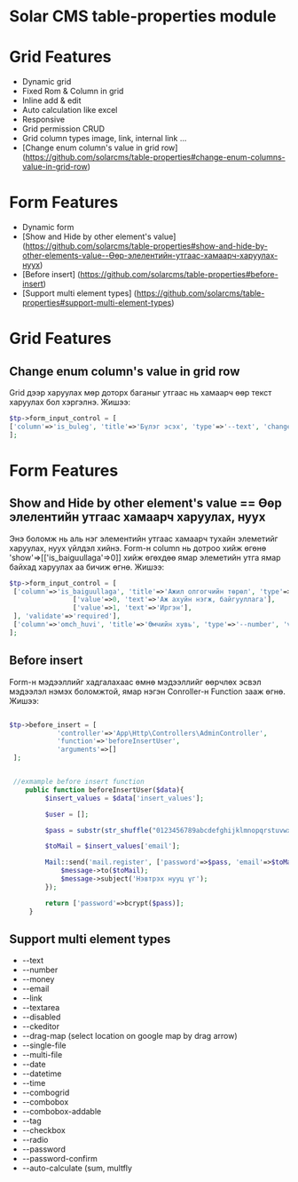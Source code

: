 # Solar CMS table-properties module

Grid Features
========
- Dynamic grid
- Fixed Rom & Column in grid
- Inline add & edit
- Auto calculation like excel
- Responsive
- Grid permission CRUD
- Grid column types image, link, internal link ...
- [Change enum column's value in grid row] (https://github.com/solarcms/table-properties#change-enum-columns-value-in-grid-row)

Form Features
========
- Dynamic form
- [Show and Hide by other element's value] (https://github.com/solarcms/table-properties#show-and-hide-by-other-elements-value--Өөр-элелентийн-утгаас-хамаарч-харуулах-нуух)
- [Before insert] (https://github.com/solarcms/table-properties#before-insert)
- [Support multi element types] (https://github.com/solarcms/table-properties#support-multi-element-types)


# Grid Features

Change enum column's value in grid row
------------
Grid дээр харуулах мөр доторх баганыг утгаас нь хамаарч өөр текст харуулах бол хэргэлнэ.
Жишээ:

```php
$tp->form_input_control = [
['column'=>'is_buleg', 'title'=>'Бүлэг эсэх', 'type'=>'--text', 'change_value'=>['1'=>'Тийм', '0'=>'Үгүй'], 'fixed'=>false],
];
```



# Form Features

Show and Hide by other element's value == Өөр элелентийн утгаас хамаарч харуулах, нуух
------------
   Энэ боломж нь аль нэг элементийн утгаас хамаарч тухайн элеметийг харуулах, нуух үйлдэл хийнэ.  Form-н column нь дотроо хийж өгөнө 'show'=>[['is_baiguullaga'=>0]]  хийж өгөхдөө ямар элеметийн утга ямар байхад харуулах аа бичиж өгнө.
Жишээ:

```php
$tp->form_input_control = [
 ['column'=>'is_baiguullaga', 'title'=>'Ажил олгогчийн төрөл', 'type'=>'--radio', 'value'=>0, 'choices'=>[
                ['value'=>0, 'text'=>'Аж ахуйн нэгж, байгууллага'],
                ['value'=>1, 'text'=>'Иргэн'],
 ], 'validate'=>'required'],
 ['column'=>'omch_huvi', 'title'=>'Өмчийн хувь', 'type'=>'--number', 'value'=>null, 'validate'=>'required' , 'show'=>[['is_baiguullaga'=>0]]],
];
```


Before insert
------------
Form-н мэдээллийг хадгалахаас өмнө мэдээллийг өөрчлөх эсвэл мэдээлэл нэмэх боломжтой, ямар нэгэн Conroller-н Function зааж өгнө.
Жишээ:

```php

$tp->before_insert = [
            'controller'=>'App\Http\Controllers\AdminController',
            'function'=>'beforeInsertUser',
            'arguments'=>[]
 ];


 //exmample before insert function
    public function beforeInsertUser($data){
         $insert_values = $data['insert_values'];

         $user = [];

         $pass = substr(str_shuffle("0123456789abcdefghijklmnopqrstuvwxyzABCDEFGHIJKLMNOPQRSTUVWXYZ"), 0, 8);

         $toMail = $insert_values['email'];

         Mail::send('mail.register', ['password'=>$pass, 'email'=>$toMail], function($message) use ($toMail) {
             $message->to($toMail);
             $message->subject('Нэвтрэх нууц үг');
         });

         return ['password'=>bcrypt($pass)];
     }
```

Support multi element types
------------
- --text
- --number
- --money
- --email
- --link
- --textarea
- --disabled
- --ckeditor
- --drag-map (select location on google map by drag arrow)
- --single-file
- --multi-file
- --date
- --datetime
- --time
- --combogrid
- --combobox
- --combobox-addable
- --tag
- --checkbox
- --radio
- --password
- --password-confirm
- --auto-calculate (sum, multfly